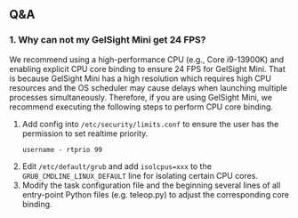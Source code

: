 ## Q&A
### 1. Why can not my GelSight Mini get 24 FPS?
We recommend using a high-performance CPU (e.g., Core i9-13900K) and
enabling explicit CPU core binding to ensure 24 FPS for GelSight Mini.
That is because GelSight Mini has a high resolution
which requires high CPU resources and
the OS scheduler may cause delays when launching multiple processes simultaneously.
Therefore, if you are using GelSight Mini, we recommend executing the following steps to perform CPU core binding.
 1. Add config into `/etc/security/limits.conf` to ensure the user has the permission to set realtime priority.
    ```
    username - rtprio 99
    ```
 2. Edit `/etc/default/grub` and add `isolcpus=xxx` to the `GRUB_CMDLINE_LINUX_DEFAULT` line
 for isolating certain CPU cores.
 3. Modify the task configuration file and 
 the beginning several lines of all entry-point Python files (e.g. teleop.py) 
 to adjust the corresponding core binding.
